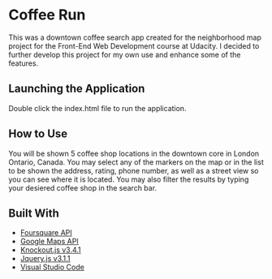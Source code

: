 # Coffee Run

This was a downtown coffee search app created for the neighborhood map project for the Front-End Web Development course at Udacity. I decided to further develop this project for my own use and enhance some of the features.

## Launching the Application

Double click the index.html file to run the application.

## How to Use

You will be shown 5 coffee shop locations in the downtown core in London Ontario, Canada. You may select any of the markers on the map or in the list to be shown the address, rating, phone number, as well as a street view so you can see where it is located. You may also filter the results by typing your desiered coffee shop in the search bar.

## Built With

* [Foursquare API](https://developer.foursquare.com/)
* [Google Maps API](https://developers.google.com/maps/)
* [Knockout.js v3.4.1](http://knockoutjs.com/)
* [Jquery.js v3.1.1](https://jquery.com/)
* [Visual Studio Code](https://code.visualstudio.com/)
